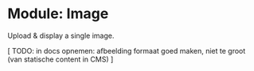 # Module: Image

Upload & display a single image.

[ TODO: in docs opnemen: afbeelding formaat goed maken, niet te groot (van statische content in CMS) ]